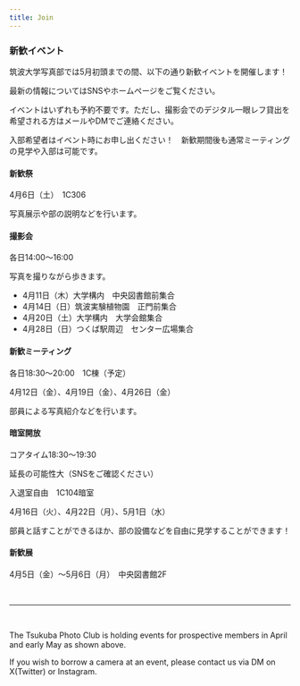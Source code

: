 ```yaml
---
title: Join
---
```

### 新歓イベント
筑波大学写真部では5月初頭までの間、以下の通り新歓イベントを開催します！

最新の情報についてはSNSやホームページをご覧ください。

イベントはいずれも予約不要です。ただし、撮影会でのデジタル一眼レフ貸出を希望される方はメールやDMでご連絡ください。

入部希望者はイベント時にお申し出ください！　新歓期間後も通常ミーティングの見学や入部は可能です。

#### 新歓祭
4月6日（土）　1C306

写真展示や部の説明などを行います。

#### 撮影会

各日14:00～16:00

写真を撮りながら歩きます。

* 4月11日（木）大学構内　中央図書館前集合
* 4月14日（日）筑波実験植物園　正門前集合
* 4月20日（土）大学構内　大学会館集合
* 4月28日（日）つくば駅周辺　センター広場集合

#### 新歓ミーティング
各日18:30～20:00　1C棟（予定）

4月12日（金）、4月19日（金）、4月26日（金）

部員による写真紹介などを行います。

#### 暗室開放
コアタイム18:30～19:30

延長の可能性大（SNSをご確認ください）

入退室自由　1C104暗室

4月16日（火）、4月22日（月）、5月1日（水）

部員と話すことができるほか、部の設備などを自由に見学することができます！

#### 新歓展
4月5日（金）～5月6日（月）　中央図書館2F


<br />
<hr />
<br />

The Tsukuba Photo Club is holding events for prospective members in April and early May as shown above.

If you wish to borrow a camera at an event, please contact us via DM on X(Twitter) or Instagram.
